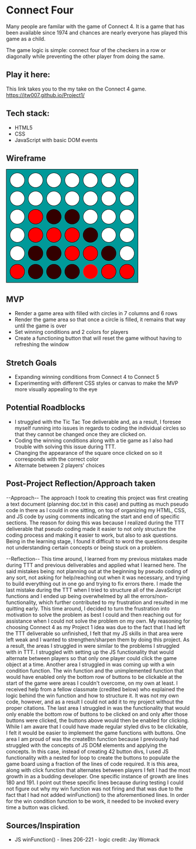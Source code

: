 # Connect Four
Many people are familar with the game of Connect 4. It is a game that has been available since 1974 and chances are nearly everyone has played this game as a child. 

The game logic is simple: connect four of the checkers in a row or diagonally while preventing the other player from doing the same. 

## Play it here: 
This link takes you to the my take on the Connect 4 game. 
https://jtw007.github.io/Project1/ 


## Tech stack:
* HTML5
* CSS
* JavaScript with basic DOM events

## Wireframe 
<img src='wireframe.png'>

## MVP 
* Render a game area with filled with circles in 7 columns and 6 rows 
* Render the game area so that once a circle is filled, it remains that way until the game is over
* Set winning conditions and 2 colors for players 
* Create a functioning button that will reset the game without having to refreshing the window

## Stretch Goals
* Expanding winning conditions from Connect 4 to Connect 5
* Experimenting with different CSS styles or canvas to make the MVP more visually appealing to the eye 

## Potential Roadblocks
* I struggled with the Tic Tac Toe deliverable and, as a result, I foresee myself running into issues in regards to coding the individual circles so that they cannot be changed once they are clicked on. 
* Coding the winning conditions along with a tie game as I also had trouble with solving this issue during TTT. 
* Changing the appearance of the square once clicked on so it corresponds with the correct color 
* Alternate between 2 players' choices

## Post-Project Reflection/Approach taken
--Approach--
The approach I took to creating this project was first creating a text document (planning doc.txt in this case) and putting as much pseudo code in there as I could in one sitting, on top of organizing my HTML, CSS, and JS code by using comments indicating the start and end of specific sections. The reason for doing this was because I realized during the TTT deliverable that pseudo coding made it easier to not only structure the coding process and making it easier to work, but also to ask questions. Being in the learning stage, I found it difficult to word the questions despite not understanding certain concepts or being stuck on a problem. 

--Reflection--
This time around, I learned from my previous mistakes made during TTT and previous deliverables and applied what I learned here. The said mistakes being: not planning out at the beginning by pseudo coding of any sort, not asking for help/reaching out when it was necessary, and trying to build everything out in one go and trying to fix errors there. I made the last mistake during the TTT when I tried to structure all of the JavaScript functions and I ended up being overwhelmed by all the errors/non-functionality, which further contributed to my frustration and resulted in me quitting early. This time around, I decided to turn the frustration into motivation to solve the problem as best I could and then reaching out for assistance when I could not solve the problem on my own. 
My reasoning for choosing Connect 4 as my Project 1 idea was due to the fact that I had left the TTT deliverable so unfinished, I felt that my JS skills in that area were left weak and I wanted to strengthen/sharpen them by doing this project. As a result, the areas I struggled in were similar to the problems I struggled with in TTT. I struggled with setting up the JS functionality that would alternate between players so that only one player could click the game object at a time. 
Another area I struggled in was coming up with a win condition function. The win function and the unimplemented function that would have enabled only the bottom row of buttons to be clickable at the start of the game were areas I couldn't overcome, on my own at least. I received help from a fellow classmate (credited below) who explained the logic behind the win function and how to structure it. It was not my own code, however, and as a result I could not add it to my project without the proper citations. 
The last area I struggled in was the functionality that would only enable the bottom row of buttons to be clicked on and only after those buttons were clicked, the buttons above would then be enabled for clicking. While I am aware that I could have made regular styled divs to be clickable, I felt it would be easier to implement the game functions with buttons. 
One area I am proud of was the createBtn function because I previously had struggled with the concepts of JS DOM elements and applying the concepts. In this case, instead of creating 42 button divs, I used JS functionality with a nested for loop to create the buttons to populate the game board using a fraction of the lines of code required. It is this area, along with click function that alternates between players I felt I had the most growth in as a budding developer. One specific instance of growth are lines 180 and 191. I point out these specific lines because during testing I could not figure out why my win function was not firing and that was due to the fact that I had not added winFunction() to the aforementioned lines. In order for the win condition function to be work, it needed to be invoked every time a button was clicked. 


## Sources/Inspiration 
* JS winFunction() - lines 206-221 - logic credit: Jay Womack 

